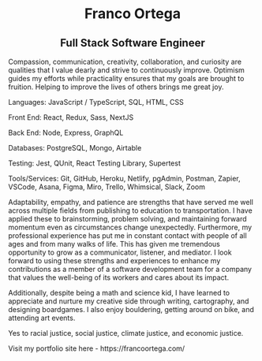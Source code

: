 <div>
    <h1 align="center">Franco Ortega</h1>
    <h2 align="center">Full Stack Software Engineer</h2>
</div>
  
<p>
Compassion, communication, creativity, collaboration, and curiosity are qualities that I value dearly and strive to continuously improve. Optimism guides my efforts while practicality ensures that my goals are brought to fruition. Helping to improve the lives of others brings me great joy.
</p>

<div>
    <p>Languages: JavaScript / TypeScript, SQL, HTML, CSS</p>
    <p>Front End: React, Redux, Sass, NextJS</p>
    <p>Back End: Node, Express, GraphQL</p>
    <p>Databases: PostgreSQL, Mongo, Airtable</p>
    <p>Testing: Jest, QUnit, React Testing Library, Supertest</p>
    <p>Tools/Services:</u> Git, GitHub, Heroku, Netlify, pgAdmin, Postman, Zapier, VSCode, Asana, Figma, Miro, Trello, Whimsical, Slack, Zoom</p>
</div>

<p>
    Adaptability, empathy, and patience are strengths that have served me well across multiple fields from publishing to education to transportation. I have applied these to brainstorming, problem solving, and maintaining forward momentum even as circumstances change unexpectedly. Furthermore, my professional experience has put me in constant contact with people of all ages and from many walks of life. This has given me tremendous opportunity to grow as a communicator, listener, and mediator. I look forward to using these strengths and experiences to enhance my contributions as a member of a software development team for a company that values the well-being of its workers and cares about its impact.
</p>
<p>
Additionally, despite being a math and science kid, I have learned to appreciate and nurture my creative side through writing, cartography, and designing boardgames. I also enjoy bouldering, getting around on bike, and attending art events.
</p>
<p>
Yes to racial justice, social justice, climate justice, and economic justice.
</p>
<p>
    Visit my portfolio site here - https://francoortega.com/
</p>

<!--
**franco-ortega/franco-ortega** is a ✨ _special_ ✨ repository because its `README.md` (this file) appears on your GitHub profile.

Here are some ideas to get you started:

- 🔭 I’m currently working on ...
- 🌱 I’m currently learning ...
- 👯 I’m looking to collaborate on ...
- 🤔 I’m looking for help with ...
- 💬 Ask me about ...
- 📫 How to reach me: ...
- 😄 Pronouns: ...
- ⚡ Fun fact: ...
-->
